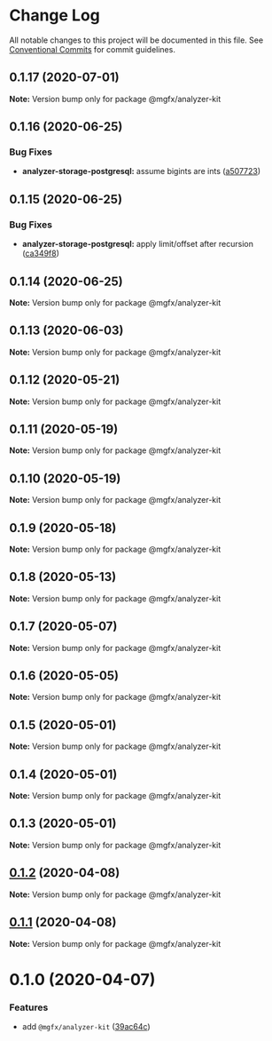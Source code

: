# Change Log

All notable changes to this project will be documented in this file.
See [Conventional Commits](https://conventionalcommits.org) for commit guidelines.

## 0.1.17 (2020-07-01)

**Note:** Version bump only for package @mgfx/analyzer-kit





## 0.1.16 (2020-06-25)


### Bug Fixes

* **analyzer-storage-postgresql:** assume bigints are ints ([a507723](https://github.com/ai-labs-team/mgFx/commit/a507723))





## 0.1.15 (2020-06-25)


### Bug Fixes

* **analyzer-storage-postgresql:** apply limit/offset after recursion ([ca349f8](https://github.com/ai-labs-team/mgFx/commit/ca349f8))





## 0.1.14 (2020-06-25)

**Note:** Version bump only for package @mgfx/analyzer-kit





## 0.1.13 (2020-06-03)

**Note:** Version bump only for package @mgfx/analyzer-kit





## 0.1.12 (2020-05-21)

**Note:** Version bump only for package @mgfx/analyzer-kit





## 0.1.11 (2020-05-19)

**Note:** Version bump only for package @mgfx/analyzer-kit





## 0.1.10 (2020-05-19)

**Note:** Version bump only for package @mgfx/analyzer-kit





## 0.1.9 (2020-05-18)

**Note:** Version bump only for package @mgfx/analyzer-kit





## 0.1.8 (2020-05-13)

**Note:** Version bump only for package @mgfx/analyzer-kit





## 0.1.7 (2020-05-07)

**Note:** Version bump only for package @mgfx/analyzer-kit





## 0.1.6 (2020-05-05)

**Note:** Version bump only for package @mgfx/analyzer-kit





## 0.1.5 (2020-05-01)

**Note:** Version bump only for package @mgfx/analyzer-kit





## 0.1.4 (2020-05-01)

**Note:** Version bump only for package @mgfx/analyzer-kit





## 0.1.3 (2020-05-01)

**Note:** Version bump only for package @mgfx/analyzer-kit





## [0.1.2](https://github.com/ai-labs-team/mgFx/compare/@mgfx/analyzer-kit@0.1.1...@mgfx/analyzer-kit@0.1.2) (2020-04-08)

**Note:** Version bump only for package @mgfx/analyzer-kit





## [0.1.1](https://github.com/ai-labs-team/mgFx/compare/@mgfx/analyzer-kit@0.1.0...@mgfx/analyzer-kit@0.1.1) (2020-04-08)

**Note:** Version bump only for package @mgfx/analyzer-kit





# 0.1.0 (2020-04-07)


### Features

* add `@mgfx/analyzer-kit` ([39ac64c](https://github.com/ai-labs-team/mgFx/commit/39ac64c))
